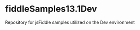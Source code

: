fiddleSamples13.1Dev
====================

Repository for jsFiddle samples utilized on the Dev environment
